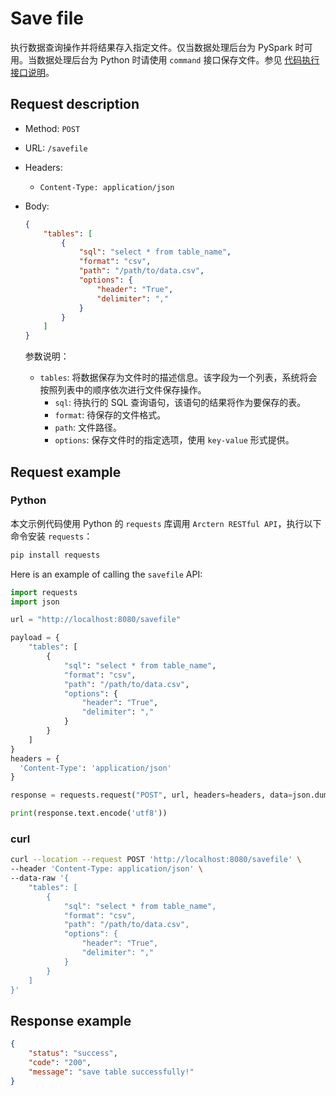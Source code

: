# Save file

执行数据查询操作并将结果存入指定文件。仅当数据处理后台为 PySpark 时可用。当数据处理后台为 Python 时请使用 `command` 接口保存文件。参见 [代码执行接口说明](command.md)。

## Request description

- Method: `POST`
- URL: `/savefile`
- Headers:
    - `Content-Type: application/json`
- Body:

    ```json
    {
        "tables": [
            {
                "sql": "select * from table_name",
                "format": "csv",
                "path": "/path/to/data.csv",
                "options": {
                    "header": "True",
                    "delimiter": ","
                }
            }
        ]
    }
    ```

    参数说明：

    - `tables`: 将数据保存为文件时的描述信息。该字段为一个列表，系统将会按照列表中的顺序依次进行文件保存操作。
        - `sql`: 待执行的 SQL 查询语句，该语句的结果将作为要保存的表。
        - `format`: 待保存的文件格式。
        - `path`: 文件路径。
        - `options`: 保存文件时的指定选项，使用 `key-value` 形式提供。

## Request example

### Python

本文示例代码使用 Python 的 `requests` 库调用 `Arctern RESTful API`，执行以下命令安装 `requests`：

```bash
pip install requests
```

Here is an example of calling the `savefile` API:

```python
import requests
import json

url = "http://localhost:8080/savefile"

payload = {
    "tables": [
        {
            "sql": "select * from table_name",
            "format": "csv",
            "path": "/path/to/data.csv",
            "options": {
                "header": "True",
                "delimiter": ","
            }
        }
    ]
}
headers = {
  'Content-Type': 'application/json'
}

response = requests.request("POST", url, headers=headers, data=json.dumps(payload))

print(response.text.encode('utf8'))
```

### curl

```bash
curl --location --request POST 'http://localhost:8080/savefile' \
--header 'Content-Type: application/json' \
--data-raw '{
    "tables": [
        {
            "sql": "select * from table_name",
            "format": "csv",
            "path": "/path/to/data.csv",
            "options": {
                "header": "True",
                "delimiter": ","
            }
        }
    ]
}'
```

## Response example

```json
{
    "status": "success",
    "code": "200",
    "message": "save table successfully!"
}
```
